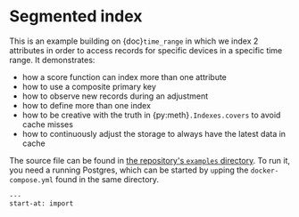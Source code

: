 # Segmented index

This is an example building on {doc}`time_range` in which we index 2 attributes
in order to access records for specific devices in a specific time range. It
demonstrates:

- how a score function can index more than one attribute
- how to use a composite primary key
- how to observe new records during an adjustment
- how to define more than one index
- how to be creative with the truth in {py:meth}`.Indexes.covers` to avoid
  cache misses
- how to continuously adjust the storage to always have the latest data in
  cache

The source file can be found in [the repository's `examples` directory](
    https://github.com/dddsnn/tablecache/blob/main/examples/). To run
it, you need a running Postgres, which can be started by `up`ping the
`docker-compose.yml` found in the same directory.

```{literalinclude} ../../../examples/segmented_index.py
---
start-at: import
```
